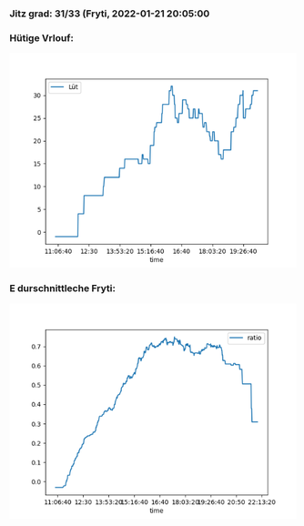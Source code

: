 ### Jitz grad: 31/33 (Fryti, 2022-01-21 20:05:00

### Hütige Vrlouf:
![Graph](Today.png)

### E durschnittleche Fryti:
![Graph](Fryti.png)